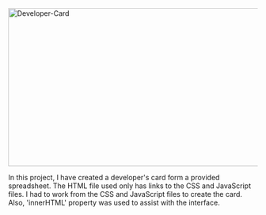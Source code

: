 <img src="https://socialify.git.ci/SineMag/Developer-Card/image?language=1&owner=1&name=1&stargazers=1&theme=Light" alt="Developer-Card" width="640" height="320" />

In this project, I have created a developer's card form a provided spreadsheet. 
The HTML file used only has links to the CSS and JavaScript files.
I had to work from the CSS and JavaScript files to create the card.
Also, 'innerHTML' property was used to assist with the interface.
